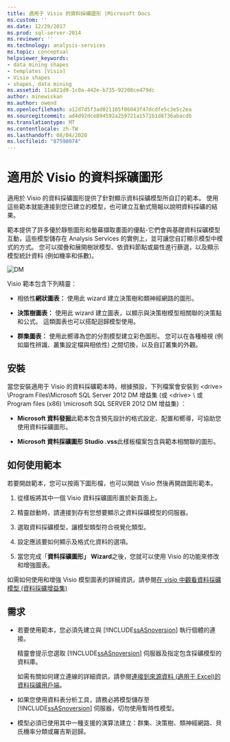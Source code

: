 ```yaml
---
title: 適用于 Visio 的資料採礦圖形 |Microsoft Docs
ms.custom: ''
ms.date: 12/29/2017
ms.prod: sql-server-2014
ms.reviewer: ''
ms.technology: analysis-services
ms.topic: conceptual
helpviewer_keywords:
- data mining shapes
- templates [Visio]
- Visio shapes
- shapes, data mining
ms.assetid: 11a821d9-1c0a-442e-b735-92208ce479dc
author: minewiskan
ms.author: owend
ms.openlocfilehash: a12d7d5f3ad021105f06043f47dcdfe5c3e5c2ea
ms.sourcegitcommit: ad4d92dce894592a259721a1571b1d8736abacdb
ms.translationtype: MT
ms.contentlocale: zh-TW
ms.lasthandoff: 08/04/2020
ms.locfileid: "87598074"
---
```

# <a name="data-mining-shapes-for-visio"></a>適用於 Visio 的資料採礦圖形
  適用於 Visio 的資料採礦圖形提供了針對顯示資料採礦模型所自訂的範本。 使用這些範本就能連接到您已建立的模型，也可建立互動式簡報以說明資料採礦的結果。  
  
 範本提供了許多優於靜態圖形和螢幕擷取畫面的優點-它們會與基礎資料採礦模型互動，這些模型儲存在 Analysis Services 的實例上，並可讓您自訂顯示模型中模式的方式。 您可以摺疊和展開樹狀模型、依資料節點或屬性進行篩選，以及顯示模型統計資料 (例如機率和係數)。  
  
 ![DM](media/dm-stencil.gif "DM")  
  
 Visio 範本包含下列精靈：  
  
-   相依性**網狀圖表：** 使用此 wizard 建立決策樹和類神經網路的圖形。  
  
-   **決策樹圖表：** 使用此 wizard 建立圖表，以顯示與決策樹模型相關聯的決策點和公式。 這類圖表也可以搭配迴歸模型使用。  
  
-   **群集圖表：** 使用此嚮導為您的分割模型建立彩色圖形。 您可以在各種檢視 (例如屬性辨識、叢集設定檔與相依性) 之間切換，以及自訂叢集的外觀。  
  
## <a name="installation"></a>安裝  
 當您安裝適用于 Visio 的資料採礦範本時，根據預設，下列檔案會安裝到 \<drive> \Program Files\Microsoft SQL Server 2012 DM 增益集 (或 \<drive> \ 或 Program files (x86) \microsoft SQL SERVER 2012 DM 增益集) ：  
  
-   **Microsoft 資料發掘**此範本包含預先設計的格式設定、配置和嚮導，可協助您使用資料採礦圖形。  
  
-   **Microsoft 資料採礦圖形 Studio .vss**此樣板檔案包含與範本相關聯的圖形。  
  
## <a name="how-to-use-the-templates"></a>如何使用範本  
 若要開啟範本，您可以按兩下圖形檔，也可以開啟 Visio 然後再開啟圖形範本。  
  
1.  從樣板將其中一個 Visio 資料採礦圖形置於新頁面上。  
  
2.  精靈啟動時，請連接到存有您想要顯示之資料採礦模型的伺服器。  
  
3.  選取資料採礦模型，讓模型類型符合視覺化類型。  
  
4.  設定應該要如何顯示及格式化資料的選項。  
  
5.  當您完成「**資料採礦圖形」 Wizard**之後，您就可以使用 Visio 的功能來修改和增強圖表。  
  
 如需如何使用和增強 Visio 模型圖表的詳細資訊，請參閱[在 visio 中觀看資料採礦模型 &#40;資料採礦增益集&#41;](viewing-data-mining-models-in-visio-data-mining-add-ins.md)  
  
## <a name="requirements"></a>需求  
  
-   若要使用範本，您必須先建立與 [!INCLUDE[ssASnoversion](../includes/ssasnoversion-md.md)] 執行個體的連接。  
  
     精靈會提示您選取 [!INCLUDE[ssASnoversion](../includes/ssasnoversion-md.md)] 伺服器及指定包含採礦模型的資料庫。  
  
     如需有關如何建立連線的詳細資訊，請參閱[連接到來源資料 &#40;適用于 Excel&#41;的資料採礦用戶端](connect-to-source-data-data-mining-client-for-excel.md)。  
  
-   如果您使用資料表分析工具，請務必將模型儲存至 [!INCLUDE[ssASnoversion](../includes/ssasnoversion-md.md)] 伺服器，切勿使用暫時性模型。  
  
-   模型必須已使用其中一種支援的演算法建立：群集、決策樹、類神經網路、貝氏機率分類或羅吉斯迴歸。  
  
  
